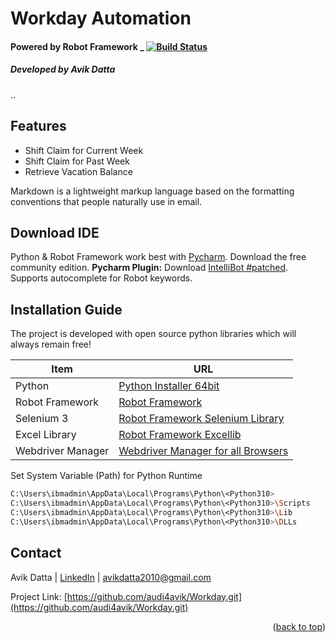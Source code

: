 # **Workday Automation**

#### Powered by Robot Framework _ [![Build Status](https://travis-ci.org/joemccann/dillinger.svg?branch=master)](#)
##### Developed by Avik Datta
..

## Features

- Shift Claim for Current Week
- Shift Claim for Past Week
- Retrieve Vacation Balance

Markdown is a lightweight markup language based on the formatting conventions
that people naturally use in email.


## Download IDE

Python & Robot Framework work best with [Pycharm](https://download.jetbrains.com/python/pycharm-community-2021.3.1.exe?_gl=1*1qd96xk*_ga*MTMwMDk3MjE5OS4xNjUzOTc3Njk1*_ga_9J976DJZ68*MTY1Mzk3NzY5NS4xLjEuMTY1Mzk3ODM4OC41Ng..&_ga=2.105859915.934492126.1653977695-1300972199.1653977695External%20Libraries). Download the free community edition.
**Pycharm Plugin:** Download [IntelliBot #patched](https://plugins.jetbrains.com/plugin/17424-intellibot-patched). Supports autocomplete for Robot keywords.

## Installation Guide

The project is developed with open source python libraries which will always remain free!

| Item | URL |
| ------ | ------ |
| Python | [Python Installer 64bit](https://www.python.org/ftp/python/3.10.0/python-3.10.0-amd64.exe) |
| Robot Framework | [Robot Framework ](https://pypi.org/project/robotframework/) |
| Selenium 3 | [Robot Framework Selenium Library ](https://pypi.org/project/robotframework-seleniumlibrary/) |
| Excel Library | [Robot Framework Excellib ](https://pypi.org/project/robotframework-excellib/) |
| Webdriver Manager | [Webdriver Manager for all Browsers ](https://pypi.org/project/webdriver-manager/) |


Set System Variable (Path) for Python Runtime

```sh
C:\Users\ibmadmin\AppData\Local\Programs\Python\<Python310>
C:\Users\ibmadmin\AppData\Local\Programs\Python\<Python310>\Scripts
C:\Users\ibmadmin\AppData\Local\Programs\Python\<Python310>\Lib
C:\Users\ibmadmin\AppData\Local\Programs\Python\<Python310>\DLLs
```

## Contact

Avik Datta | [LinkedIn](https://www.linkedin.com/in/avikdatta/) | avikdatta2010@gmail.com

Project Link: [https://github.com/audi4avik/Workday.git](https://github.com/audi4avik/Workday.git)


<p align="right">(<a href="#top">back to top</a>)</p>